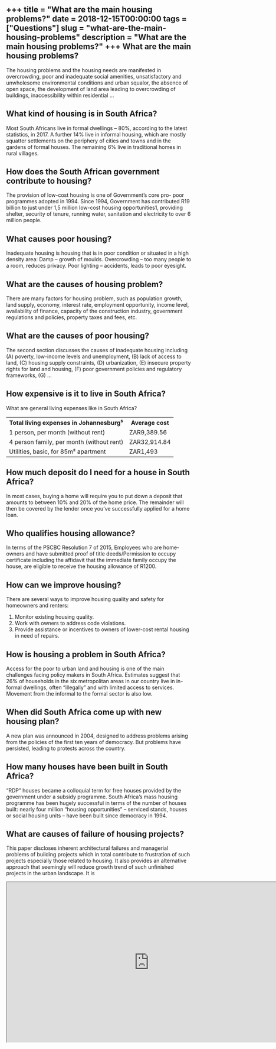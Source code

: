 +++
title = "What are the main housing problems?"
date = 2018-12-15T00:00:00
tags = ["Questions"]
slug = "what-are-the-main-housing-problems"
description = "What are the main housing problems?"
+++
What are the main housing problems?
-----------------------------------

The housing problems and the housing needs are manifested in overcrowding, poor and inadequate social amenities, unsatisfactory and unwholesome environmental conditions and urban squalor, the absence of open space, the development of land area leading to overcrowding of buildings, inaccessibility within residential …

What kind of housing is in South Africa?
----------------------------------------

Most South Africans live in formal dwellings – 80%, according to the latest statistics, in 2017. A further 14% live in informal housing, which are mostly squatter settlements on the periphery of cities and towns and in the gardens of formal houses. The remaining 6% live in traditional homes in rural villages.

How does the South African government contribute to housing?
------------------------------------------------------------

The provision of low-cost housing is one of Government’s core pro- poor programmes adopted in 1994. Since 1994, Government has contributed R19 billion to just under 1,5 million low-cost housing opportunities1, providing shelter, security of tenure, running water, sanitation and electricity to over 6 million people.

What causes poor housing?
-------------------------

Inadequate housing is housing that is in poor condition or situated in a high density area: Damp – growth of moulds. Overcrowding – too many people to a room, reduces privacy. Poor lighting – accidents, leads to poor eyesight.

What are the causes of housing problem?
---------------------------------------

There are many factors for housing problem, such as population growth, land supply, economy, interest rate, employment opportunity, income level, availability of finance, capacity of the construction industry, government regulations and policies, property taxes and fees, etc.

What are the causes of poor housing?
------------------------------------

The second section discusses the causes of inadequate housing including (A) poverty, low-income levels and unemployment, (B) lack of access to land, (C) housing supply constraints, (D) urbanization, (E) insecure property rights for land and housing, (F) poor government policies and regulatory frameworks, (G) …

How expensive is it to live in South Africa?
--------------------------------------------

What are general living expenses like in South Africa?

<table><tr><th>Total living expenses in Johannesburg⁵</th><th>Average cost</th></tr><tr><td>1 person, per month (without rent)</td><td>ZAR9,389.56</td></tr><tr><td>4 person family, per month (without rent)</td><td>ZAR32,914.84</td></tr><tr><td>Utilities, basic, for 85m² apartment</td><td>ZAR1,493</td></tr></table>

How much deposit do I need for a house in South Africa?
-------------------------------------------------------

In most cases, buying a home will require you to put down a deposit that amounts to between 10% and 20% of the home price. The remainder will then be covered by the lender once you’ve successfully applied for a home loan.

Who qualifies housing allowance?
--------------------------------

In terms of the PSCBC Resolution 7 of 2015, Employees who are home-owners and have submitted proof of title deeds/Permission to occupy certificate including the affidavit that the immediate family occupy the house, are eligible to receive the housing allowance of R1200.

How can we improve housing?
---------------------------

There are several ways to improve housing quality and safety for homeowners and renters:

1. Monitor existing housing quality.
2. Work with owners to address code violations.
3. Provide assistance or incentives to owners of lower-cost rental housing in need of repairs.

How is housing a problem in South Africa?
-----------------------------------------

Access for the poor to urban land and housing is one of the main challenges facing policy makers in South Africa. Estimates suggest that 26% of households in the six metropolitan areas in our country live in in-formal dwellings, often “illegally” and with limited access to services. Movement from the informal to the formal sector is also low.

When did South Africa come up with new housing plan?
----------------------------------------------------

A new plan was announced in 2004, designed to address problems arising from the policies of the first ten years of democracy. But problems have persisted, leading to protests across the country.

How many houses have been built in South Africa?
------------------------------------------------

“RDP” houses became a colloquial term for free houses provided by the government under a subsidy programme. South Africa’s mass housing programme has been hugely successful in terms of the number of houses built: nearly four million “housing opportunities” – serviced stands, houses or social housing units – have been built since democracy in 1994.

What are causes of failure of housing projects?
-----------------------------------------------

This paper discloses inherent architectural failures and managerial problems of building projects which in total contribute to frustration of such projects especially those related to housing. It also provides an alternative approach that seemingly will reduce growth trend of such unfinished projects in the urban landscape. It is

<iframe allow="accelerometer; autoplay; clipboard-write; encrypted-media; gyroscope; picture-in-picture" allowfullscreen="" class="__youtube_prefs__  epyt-is-override  no-lazyload" data-no-lazy="1" data-origheight="433" data-origwidth="770" data-skipgform_ajax_framebjll="" height="433" id="_ytid_35563" loading="lazy" src="https://www.youtube.com/embed/B7DfnMuZnhs?enablejsapi=1&autoplay=0&cc_load_policy=0&cc_lang_pref=&iv_load_policy=1&loop=0&modestbranding=0&rel=1&fs=1&playsinline=0&autohide=2&theme=dark&color=red&controls=1&" title="YouTube player" width="770"></iframe>